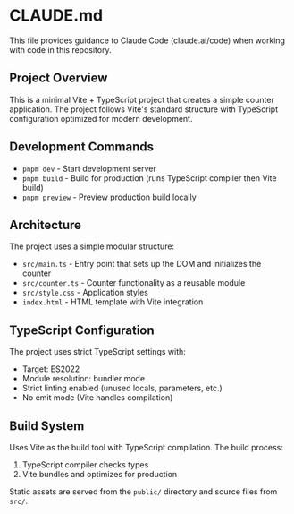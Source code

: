 # CLAUDE.md

This file provides guidance to Claude Code (claude.ai/code) when working with code in this repository.

## Project Overview

This is a minimal Vite + TypeScript project that creates a simple counter application. The project follows Vite's standard structure with TypeScript configuration optimized for modern development.

## Development Commands

- `pnpm dev` - Start development server
- `pnpm build` - Build for production (runs TypeScript compiler then Vite build)
- `pnpm preview` - Preview production build locally

## Architecture

The project uses a simple modular structure:

- `src/main.ts` - Entry point that sets up the DOM and initializes the counter
- `src/counter.ts` - Counter functionality as a reusable module
- `src/style.css` - Application styles
- `index.html` - HTML template with Vite integration

## TypeScript Configuration

The project uses strict TypeScript settings with:
- Target: ES2022
- Module resolution: bundler mode
- Strict linting enabled (unused locals, parameters, etc.)
- No emit mode (Vite handles compilation)

## Build System

Uses Vite as the build tool with TypeScript compilation. The build process:
1. TypeScript compiler checks types
2. Vite bundles and optimizes for production

Static assets are served from the `public/` directory and source files from `src/`.